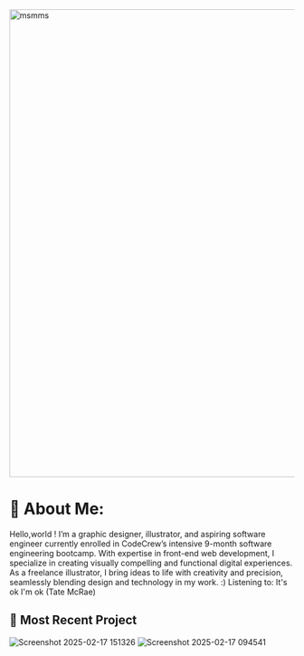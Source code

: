 <img width="826" alt="msmms" src="https://github.com/user-attachments/assets/1c5d5b5b-c252-45ab-a9cb-80b8ff26417c" />

# 🌱 About Me:
Hello,world ! I’m a graphic designer, illustrator, and aspiring software engineer currently enrolled in CodeCrew’s intensive 9-month software engineering bootcamp. With expertise in front-end web development, I specialize in creating visually compelling and functional digital experiences. As a freelance illustrator, I bring ideas to life with creativity and precision, seamlessly blending design and technology in my work. :)
Listening to: It's ok I'm ok (Tate McRae)

  ## 🌱 Most Recent Project 
![Screenshot 2025-02-17 151326](https://github.com/user-attachments/assets/6e553b70-f210-4102-9975-3bc7da659529)
![Screenshot 2025-02-17 094541](https://github.com/user-attachments/assets/cc2c9c49-8d41-444e-9da1-f582484b9191)
